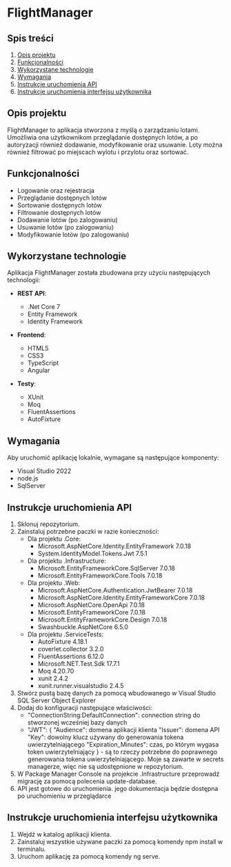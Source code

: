 
# FlightManager

## Spis treści
1. [ Opis projektu ](#Opis-projektu)
2. [Funkcjonalności](#Funkcjonalności)
3. [ Wykorzystane technologie ](#Wykorzystane-technologie)
4. [ Wymagania ](#Wymagania)
5. [ Instrukcje uruchomienia API](#Instrukcje-uruchomienia-API)
6. [ Instrukcje uruchomienia interfejsu użytkownika](#Instrukcje-uruchomienia-interfejsu-użytkownika)


## Opis projektu

FlightManager to aplikacja stworzona z myślą o zarządzaniu lotami. Umożliwia ona użytkownikom przeglądanie dostępnych lotów, a po autoryzacji również dodawanie, modyfikowanie oraz usuwanie. Loty można również filtrować po miejscach wylotu i przylotu oraz sortować.

## Funkcjonalności
- Logowanie oraz rejestracja
- Przeglądanie dostępnych lotów
- Sortowanie dostępnych lotów
- Filtrowanie dostępnych lotów
- Dodawanie lotów (po zalogowaniu)
- Usuwanie lotów (po zalogowaniu)
- Modyfikowanie lotów (po zalogowaniu)

<a name="technologies"></a>
## Wykorzystane technologie

Aplikacja FlightManager została zbudowana przy użyciu następujących technologii:

- **REST API**:
  - .Net Core 7
  - Entity Framework
  - Identity Framework

- **Frontend**:
  - HTML5
  - CSS3
  - TypeScript
  - Angular

- **Testy**:
	- XUnit
	- Moq
	- FluentAssertions
	- AutoFixture

## Wymagania

Aby uruchomić aplikację lokalnie, wymagane są następujące komponenty:

- Visual Studio 2022
- node.js
- SqlServer

## Instrukcje uruchomienia API

1. Sklonuj repozytorium.
2. Zainstaluj potrzebne paczki w razie konieczności:
	- Dla projektu .Core:
		- Microsoft.AspNetCore.Identity.EntityFramework 7.0.18
		- System.IdentityModel.Tokens.Jwt 7.5.1
	- Dla projektu .Infrastructure:
		- Microsoft.EntityFrameworkCore.SqlServer 7.0.18
		- Microsoft.EntityFrameworkCore.Tools 7.0.18
	- Dla projektu .Web:
		- Microsoft.AspNetCore.Authentication.JwtBearer 7.0.18
		- Microsoft.AspNetCore.Identity.EntityFrameworkCore 7.0.18
		- Microsoft.AspNetCore.OpenApi 7.0.18
		- Microsoft.EntityFrameworkCore 7.0.18
		- Microsoft.EntityFrameworkCore.Design 7.0.18
		- Swashbuckle.AspNetCore 6.5.0
	- Dla projektu .ServiceTests:
		- AutoFixture 4.18.1
		- coverlet.collector 3.2.0
		- FluentAssertions 6.12.0
		- Microsoft.NET.Test.Sdk 17.7.1
		- Moq 4.20.70
		- xunit 2.4.2
		- xunit.runner.visualstudio 2.4.5
3. Stwórz pustą bazę danych za pomocą wbudowanego w Visual Studio SQL Server Object Explorer
4. Dodaj do konfiguracji następujące właściwości:
	- "ConnectionString:DefaultConnection": connection string do stworzonej wcześniej bazy danych
	- "JWT": {
			"Audience": domena aplikacji klienta
			"Issuer": domena API
			"Key": dowolny klucz używany do generowania tokena uwierzytelniającego
			"Expiration_Minutes": czas, po którym wygasa token uwierzytelniający
	   } - są to rzeczy potrzebne do poprawnego generowania tokena uwierzytelniającego. Moje są zawarte w 	secrets managerze, więc nie są udostępnione w repozytorium.
5. W Package Manager Console na projekcie .Infrastructure przeprowadź migrację za pomocą polecenia update-database.
6. API jest gotowe do uruchomienia. jego dokumentacja będzie dostępna po uruchomieniu w przeglądarce

## Instrukcje uruchomienia interfejsu użytkownika

1. Wejdź w katalog aplikacji klienta.
2. Zainstaluj wszystkie używane paczki za pomocą komendy npm install w terminalu.
3. Uruchom aplikację za pomocą komendy ng serve.
